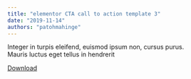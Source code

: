 ```yaml
---
title: "elementor CTA call to action template 3"
date: "2019-11-14"
authors: "patohmahinge"
---
```


Integer in turpis eleifend, euismod ipsum non, cursus purus.  
Mauris luctus eget tellus in hendrerit

[Download](https://elementortemplatepack.com/)
